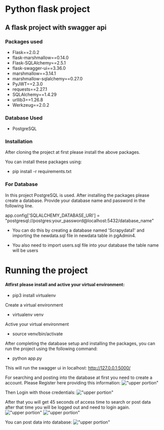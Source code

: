# Python flask project

## A flask project with swagger api

### Packages used

- Flask==2.0.2
- flask-marshmallow==0.14.0
- Flask-SQLAlchemy==2.5.1
- flask-swagger-ui==3.36.0
- marshmallow==3.14.1
- marshmallow-sqlalchemy==0.27.0
- PyJWT==2.3.0
- requests==2.27.1
- SQLAlchemy==1.4.29
- urllib3==1.26.8
- Werkzeug==2.0.2

### Database Used

- PostgreSQL

### Installation

After cloning the project at first please install the above packages.

You can install these packages using:

- pip install -r requirements.txt

### For Database

In this project PostgreSQL is used.
After installing the packages please create a database. Provide your database name and password in the following line.

app.config['SQLALCHEMY_DATABASE_URI'] = "postgresql://postgres:your_password@localhost:5432/database_name"

- You can do this by creating a database named 'Scrapydata1' and importing the newdata.sql file in newdata table in pgAdmin4.

* You also need to import users.sql file into your database the table name will be users

# Running the project

#### Atfirst please install and active your virtual environment:

- pip3 install virtualenv

Create a virtual environment

- virtualenv venv

Active your virtual environment

- source venv/bin/activate

After completing the database setup and installing the packages, you can run the project using the following command:

- python app.py

This will run the swagger ui in localhost: http://127.0.0.1:5000/

For searching and posting into the database at first you need to create a account.
Please Register here providing this information:
!["upper portion"](https://i.ibb.co/1JC6RsZ/register1.jpg)

Then Login with those credentials:
!["upper portion"](https://i.ibb.co/fphXk2M/login1.jpg)

After that you will get 45 seconds of access time to search or post data after that time you will be logged out and need to login again.
!["upper portion"](https://i.ibb.co/qgtDP8g/search1.jpg)
!["upper portion"](https://i.ibb.co/r4cD4Lk/search2.jpg)

You can post data into database:
!["upper portion"](https://i.ibb.co/gyp5nG2/addd.jpg)
